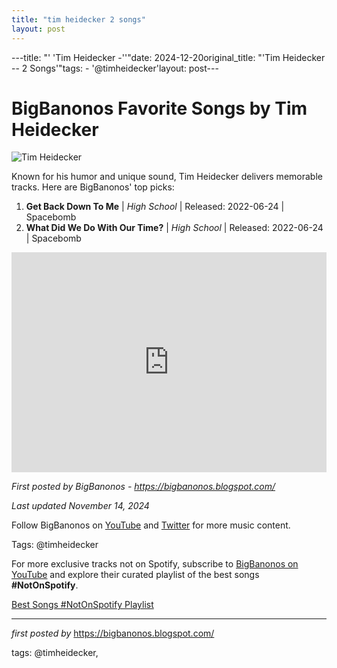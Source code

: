 ```yaml
---
title: "tim heidecker 2 songs"
layout: post
---
```

---title: "' 'Tim Heidecker -''"date: 2024-12-20original_title: "'Tim Heidecker -- 2 Songs'"tags:  - '@timheidecker'layout: post---<h1>BigBanonos Favorite Songs by Tim Heidecker</h1><img src="https://www.unitedtalent.com/_next/image?url=https%3A%2F%2Fimages.ctfassets.net%2Fq5l7sv7fkjc7%2FoeGdW1lckj8gvlsLKWpPFk9nmv1sgR1ckFNRHphwV4J%2Fd5c1c5ac541bb117cd6bfc9dcbab6182%2FTim_Headshot.jpg&w=3840&q=75" alt="Tim Heidecker"> <p>Known for his humor and unique sound, Tim Heidecker delivers memorable tracks. Here are BigBanonos' top picks:</p> <ol> <li><strong>Get Back Down To Me</strong> | <em>High School</em> | Released: 2022-06-24 | Spacebomb</li> <li><strong>What Did We Do With Our Time?</strong> | <em>High School</em> | Released: 2022-06-24 | Spacebomb</li></ol> <div> <iframe src="https://open.spotify.com/embed/playlist/5wMxWlc7J219Sq8M37tdJy?utm_source=generator" width="100%" height="352" frameborder="0" allowfullscreen="" allow="autoplay; clipboard-write; encrypted-media; fullscreen; picture-in-picture" loading="lazy"></iframe></div> <p><em>First posted by BigBanonos - <a href="https://bigbanonos.blogspot.com/">https://bigbanonos.blogspot.com/</a></em></p><p><em>Last updated November 14, 2024</em></p><p>Follow BigBanonos on <a href="https://www.youtube.com/@BigBanonos">YouTube</a> and <a href="https://x.com/bigbanonos">Twitter</a> for more music content.</p><p>Tags: @timheidecker</p><!--Subscribe and Playlist Links--><div>    <p>For more exclusive tracks not on Spotify, subscribe to <a href="https://www.youtube.com/@BigBanonos" target="_blank">BigBanonos on YouTube</a> and explore their curated playlist of the best songs <strong>#NotOnSpotify</strong>.</p>    <p><a href="https://www.youtube.com/playlist?list=PLtuNtuTatqI0kFahUCbtbfenC_ET5O_tr" target="_blank">Best Songs #NotOnSpotify Playlist<br /></a></p></div><hr /><p><em>first posted by</em> <a href="https://bigbanonos.blogspot.com/" rel="noopener" target="_new">https://bigbanonos.blogspot.com/</a></p><p>tags: @timheidecker,</p>